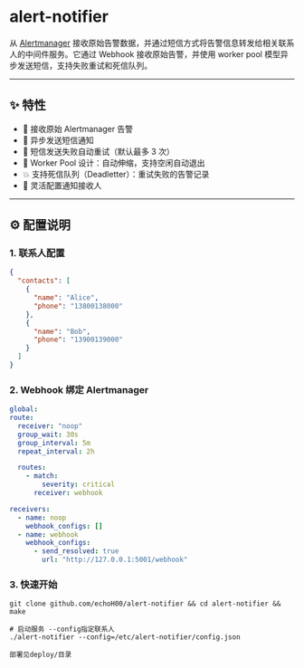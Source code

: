 # alert-notifier
从 [Alertmanager](https://prometheus.io/docs/alerting/latest/alertmanager/) 接收原始告警数据，并通过短信方式将告警信息转发给相关联系人的中间件服务。它通过 Webhook 接收原始告警，并使用 worker pool 模型异步发送短信，支持失败重试和死信队列。

---

## ✨ 特性

- 🚀 接收原始 Alertmanager 告警
- 📲 异步发送短信通知
- 🔄 短信发送失败自动重试（默认最多 3 次）
- 🧵 Worker Pool 设计：自动伸缩，支持空闲自动退出
- 💥 支持死信队列（Deadletter）：重试失败的告警记录
- 👥 灵活配置通知接收人


---

## ⚙️ 配置说明

### 1. 联系人配置

```json
{
  "contacts": [
    {
      "name": "Alice",
      "phone": "13800138000"
    },
    {
      "name": "Bob",
      "phone": "13900139000"
    }
  ]
}
```


### 2. Webhook 绑定 Alertmanager
```yaml
global:
route:
  receiver: "noop"
  group_wait: 30s
  group_interval: 5m
  repeat_interval: 2h

  routes:
    - match:
        severity: critical
      receiver: webhook

receivers:
  - name: noop
    webhook_configs: []
  - name: webhook
    webhook_configs:
      - send_resolved: true
        url: "http://127.0.0.1:5001/webhook"
```

### 3. 快速开始
```shell
git clone github.com/echoH00/alert-notifier && cd alert-notifier && make

# 启动服务 --config指定联系人
./alert-notifier --config=/etc/alert-notifier/config.json

部署见deploy/目录
```
